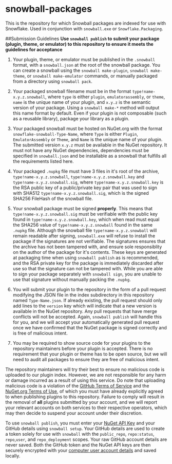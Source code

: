 # snowball-packages 

This is the repository for which Snowball packages are indexed for use with Snowflake. Used in conjunction with `snowball.exe` or `Snowflake.Packaging`.

##Submission Guidelines
**Use `snowball publish` to submit your package (plugin, theme, or emulator) to this repository to ensure it meets the guidelines for acceptance**

1. Your plugin, theme, or emulator must be published in the `.snowball` format, with a `snowball.json` at the root of the snowball package. You can create a snowball using the `snowball make-plugin`, `snowball make-theme`, or `snowball make-emulator` commands, or manually packaged from a directory using `snowball pack`.

2. Your packaged snowball filename must be in the format `type!name-x.y.z.snowball`, where `type` is either `plugin`, `emulatorassembly`, or `theme`, `name` is the unique name of your plugin, and `x.y.z` is the semantic version of your package. Using a `snowball make-*` method will output this name format by default. Even if your plugin is not composable (such as a reusable library), package your library as a plugin.

3. Your packaged snowball must be hosted on NuGet.org with the format `snowflake-snowball-Type-Name`, where `Type` is either `Plugin`, `EmulatorAssembly` or `Theme`, and `Name` is the unique name of your plugin. The submitted version `x.y.z` must be available in the NuGet repository. It must not have any NuGet dependencies, dependencies must be specified in `snowball.json` and be installable as a snowball that fulfills all the requirements listed here.

4. Your packaged `.nupkg` file must have 3 files in it's root of the archive, `type!name-x.y.z.snowball`, `type!name-x.y.z.snowball.key` and `type!name-x.y.z.snowball.sig`, where `type!name-x.y.z.snowball.key` is the RSA public key of a public/private key pair that was used to sign with SHA512 `type!name-x.y.z.snowball.sig`, which is the signed SHA256 FileHash of the snowball file. 

5. Your snowball package must be signed **properly**. This means that `type!name-x.y.z.snowball.sig` must be verifiable with the public key found in `type!name-x.y.z.snowball.key`, which when read must equal the SHA256 value of `type!name-x.y.z.snowball` found in the same `.nupkg` file. Although the snowball file `type!name-x.y.z.snowball` will remain readable after signing, `snowball.exe` will refuse to install the package if the signatures are not verifiable. The signatures ensures that the archive has not been tampered with, and ensure sole responsiblity on the author of the package for it's contents. These keys are generated at packaging time when using `snowball publish` as is recommended, and the RSA private key for the package is immediately discarded after use so that the signature can not be tampered with. While you are able to sign your package separately with `snowball sign`, you are unable to use that signature without manually packing the `.nupkg`.

6. You will submit your plugin to the repository in the form of a pull request modifying the JSON file in the index subdirectory in this repository named `Type-Name.json`. If already existing, the pull request should only add lines to the `version` key which will indicate that a new version is available in the NuGet repository. Any pull requests that have merge conflicts will not be accepted. Again, `snowball publish` will handle this for you, and we will accept your automatically generated pull request once we have confirmed that the NuGet package is signed correctly and is free of malicious intent.

7. You may be required to show source code for your plugins to the repository maintainers before your plugin is accepted. There is no requirement that your plugin or theme has to be open source, but we will need to audit all packages to ensure they are free of malicious intent.

The repository maintainers will try their best to ensure no malicious code is uploaded to our plugin index. However, we are not responsible for any harm or damage incurred as a result of using this service. Do note that uploading malicious code is a violation of the [GitHub Terms of Service](https://help.github.com/articles/github-terms-of-service/) and the [NuGet.org Terms of Use](https://www.nuget.org/policies/Terms), of which you must have already explicitly agreed to when publishing plugins to this repository. Failure to comply will result in the removal of **all** plugins submitted by your account, and we will report your relevant accounts on both services to their respective operators, which may then decide to suspend your account under their discretion.

To use `snowball publish`, you must enter your [NuGet API Key](https://www.nuget.org/account) and your GitHub details using `snowball setup`. Your GitHub details are used to create a token solely for use with `snowball` with the `public_repo`,      `repo:status`, `repo`,`user`, and `repo_deployment` scopes. Your raw GitHub account details are never saved. Both the GitHub token and the NuGet API keys are then securely encrypted with your [computer user account details](https://msdn.microsoft.com/en-us/library/system.security.cryptography.dataprotectionscope(v=vs.110).aspx) and saved locally. 
